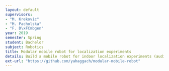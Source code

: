 ```yaml
---
layout: default
supervisors:
- "M. Krekovic"
- "M. Pacholska"
- "F. D\xFCmbgen"
year: 2019
semester: Spring
student: Bachelor
subject: Robotics
title: Modular mobile robot for localization experiments
details: Build a mobile robot for indoor localization experiments (audio and RF-based)
ext-url: "https://github.com/yahaggach/modular-mobile-robot"
---
```

